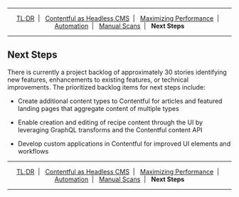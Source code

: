 <!--  -->

---

<p align="center">
  <a href="../README.md">TL;DR</a>&nbsp;&nbsp;|&nbsp;&nbsp;
  <a href="contentful.md">Contentful as Headless CMS</a>&nbsp;&nbsp;|&nbsp;&nbsp;
  <a href="performance.md">Maximizing Performance</a>&nbsp;&nbsp;|&nbsp;&nbsp;
  <a href="automation.md">Automation</a>&nbsp;&nbsp;|&nbsp;&nbsp;
  <a href="manual-scans.md">Manual Scans</a>&nbsp;&nbsp;|&nbsp;&nbsp;
  <strong>Next Steps</strong>
</p>

---

## Next Steps

There is currently a project backlog of approximately 30 stories identifying new features, enhancements to existing features, or technical improvements. The prioritized backlog items for next steps include:

- Create additional content types to Contentful for articles and featured landing pages that aggregate content of multiple types

- Enable creation and editing of recipe content through the UI by leveraging GraphQL transforms and the Contentful content API

- Develop custom applications in Contentful for improved UI elements and workflows

---

<p align="center">
  <a href="../README.md">TL;DR</a>&nbsp;&nbsp;|&nbsp;&nbsp;
  <a href="contentful.md">Contentful as Headless CMS</a>&nbsp;&nbsp;|&nbsp;&nbsp;
  <a href="performance.md">Maximizing Performance</a>&nbsp;&nbsp;|&nbsp;&nbsp;
  <a href="automation.md">Automation</a>&nbsp;&nbsp;|&nbsp;&nbsp;
  <a href="manual-scans.md">Manual Scans</a>&nbsp;&nbsp;|&nbsp;&nbsp;
  <strong>Next Steps</strong>
</p>

---
